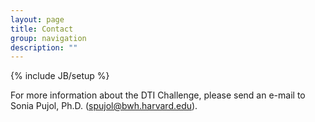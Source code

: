 ```yaml
---
layout: page
title: Contact
group: navigation
description: ""
---
```

{% include JB/setup %}


For more information about the DTI Challenge, please send an e-mail to Sonia Pujol, Ph.D. (spujol@bwh.harvard.edu).